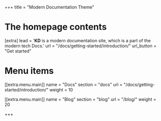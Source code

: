 +++
title = "Modern Documentation Theme"


# The homepage contents
[extra]
lead = '<b>KD</b> is a modern documentation site, which is a part of the modern tech Docs.'
url = "/docs/getting-started/introduction/"
url_button = "Get started"


# Menu items
[[extra.menu.main]]
name = "Docs"
section = "docs"
url = "/docs/getting-started/introduction/"
weight = 10

[[extra.menu.main]]
name = "Blog"
section = "blog"
url = "/blog/"
weight = 20

+++
